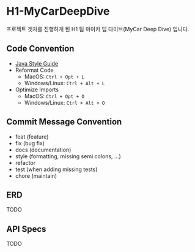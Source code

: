 # H1-MyCarDeepDive

프로젝트 겟차를 진행하게 된 H1 팀 마이카 딥 다이브(MyCar Deep Dive) 입니다.

## Code Convention

- [Java Style Guide](https://google.github.io/styleguide/javaguide.htmls)
- Reformat Code
	- MacOS: `Ctrl + Opt + L`
	- Windows/Linux: `Ctrl + Alt + L`
- Optimize Imports
	- MacOS: `Ctrl + Opt + O`
	- Windows/Linux: `Ctrl + Alt + O`

## Commit Message Convention

- feat (feature)
- fix (bug fix)
- docs (documentation)
- style (formatting, missing semi colons, …)
- refactor
- test (when adding missing tests)
- chore (maintain)

## ERD

TODO

## API Specs

TODO

